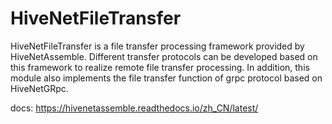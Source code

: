 # HiveNetFileTransfer

HiveNetFileTransfer is a file transfer processing framework provided by HiveNetAssemble. Different transfer protocols can be developed based on this framework to realize remote file transfer processing. In addition, this module also implements the file transfer function of grpc protocol based on HiveNetGRpc.

docs: https://hivenetassemble.readthedocs.io/zh_CN/latest/
